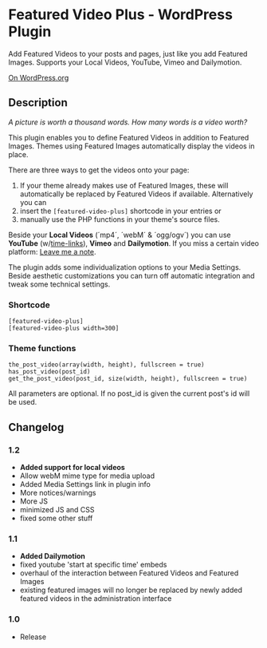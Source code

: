 # Featured Video Plus - WordPress Plugin #
Add Featured Videos to your posts and pages, just like you add Featured Images. Supports your Local Videos, YouTube, Vimeo and Dailymotion.

[On WordPress.org](http://wordpress.org/extend/plugins/featured-video-plus/)

## Description ##
*A picture is worth a thousand words. How many words is a video worth?*

This plugin enables you to define Featured Videos in addition to Featured Images. Themes using Featured Images automatically display the videos in place.

There are three ways to get the videos onto your page:
1. If your theme already makes use of Featured Images, these will automatically be replaced by Featured Videos if available. Alternatively you can
2. insert the `[featured-video-plus]` shortcode in your entries or
3. manually use the PHP functions in your theme's source files.

Beside your __Local Videos__ (´mp4´, ´webM´ & ´ogg/ogv´) you can use __YouTube__ (w/[time-links](http://support.google.com/youtube/bin/answer.py?hl=en&answer=116618 "Link to a specific time in a video")), __Vimeo__ and __Dailymotion__. If you miss a certain video platform: [Leave me a note](http://wordpress.org/support/plugin/featured-video-plus).

The plugin adds some individualization options to your Media Settings. Beside aesthetic customizations you can turn off automatic integration and tweak some technical settings.

### Shortcode ###

	[featured-video-plus]
	[featured-video-plus width=300]


### Theme functions ###

    the_post_video(array(width, height), fullscreen = true)
    has_post_video(post_id)
    get_the_post_video(post_id, size(width, height), fullscreen = true)

All parameters are optional. If no post_id is given the current post's id will be used.

## Changelog ##
### 1.2 ###
* __Added support for local videos__
* Allow webM mime type for media upload
* Added Media Settings link in plugin info
* More notices/warnings
* More JS
* minimized JS and CSS
* fixed some other stuff

### 1.1 ###
* __Added Dailymotion__
* fixed youtube 'start at specific time' embeds
* overhaul of the interaction between Featured Videos and Featured Images
* existing featured images will no longer be replaced by newly added featured videos in the administration interface

### 1.0 ###
* Release
